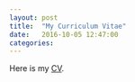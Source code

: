 ```yaml
---
layout: post
title:  "My Curriculum Vitae"
date:   2016-10-05 12:47:00
categories: 
---
```

Here is my [CV](http://hejiang.space/cv.pdf).